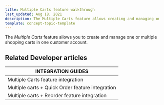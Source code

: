 ```yaml
---
title: Multiple Carts feature walkthrough
last_updated: Aug 18, 2021
description: The Multiple Carts feature allows creating and managing one or multiple shopping carts in one customer account.
template: concept-topic-template
---
```


The _Multiple Carts_ feature allows you to create and manage one or multiple shopping carts in one customer account.

<!--
To learn more about the feature and to find out how end users use it, see [Multiple Carts feature overview](https://documentation.spryker.com/docs/multiple-carts-feature-overview) for business users.
-->

## Related Developer articles

|INTEGRATION GUIDES  |
|---------|
| Multiple Carts feature integration  |
| Multiple carts + Quick Order feature integration  |
| Multiple carts + Reorder feature integration   |
